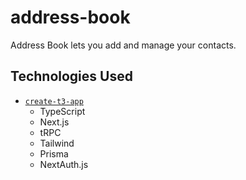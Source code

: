 # address-book

Address Book lets you add and manage your contacts.

## Technologies Used

- [`create-t3-app`](https://create.t3.gg)
  - TypeScript
  - Next.js
  - tRPC
  - Tailwind
  - Prisma
  - NextAuth.js
